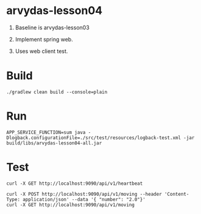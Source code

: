 # arvydas-lesson04

1. Baseline is arvydas-lesson03

2. Implement spring web.

3. Uses web client test.

# Build
```
./gradlew clean build --console=plain
```

# Run
```
APP_SERVICE_FUNCTION=sum java -Dlogback.configurationFile=./src/test/resources/logback-test.xml -jar build/libs/arvydas-lesson04-all.jar
```

# Test
```
curl -X GET http://localhost:9090/api/v1/heartbeat

curl -X POST http://localhost:9090/api/v1/moving --header 'Content-Type: application/json' --data '{ "number": "2.0"}'
curl -X GET http://localhost:9090/api/v1/moving

```


